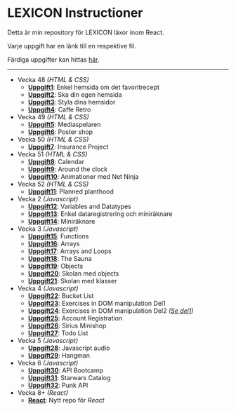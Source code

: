 # LEXICON Instructioner

Detta är min repository för LEXICON läxor inom React.

Varje uppgift har en länk till en respektive fil.

Färdiga uppgifter kan hittas [här](https://github.com/Ertingel/LEXICON/).

---

-   Vecka 48 _(HTML & CSS)_
    -   [**Uppgift1**](https://github.com/Ertingel/LEXICON/tree/main/Instruktioner/Uppgift1-Enkel-hemsida-om-det-favoritrecept.pdf): Enkel hemsida om det favoritrecept
    -   [**Uppgift2**](https://github.com/Ertingel/LEXICON/tree/main/Instruktioner/Uppgift2-Ska-din-egen-hemsida.pdf): Ska din egen hemsida
    -   [**Uppgift3**](https://github.com/Ertingel/LEXICON/tree/main/Instruktioner/Uppgift3-Styla-dina-hemsidor.pdf): Styla dina hemsidor
    -   [**Uppgift4**](https://github.com/Ertingel/LEXICON/tree/main/Instruktioner/Uppgift4-Caffe-Retro.pdf): Caffe Retro
-   Vecka 49 _(HTML & CSS)_
    -   [**Uppgift5**](https://github.com/Ertingel/LEXICON/tree/main/Instruktioner/Uppgift5-Mediaspelaren): Mediaspelaren
    -   [**Uppgift6**](https://github.com/Ertingel/LEXICON/tree/main/Instruktioner/Uppgift6-Poster-shop): Poster shop
-   Vecka 50 _(HTML & CSS)_
    -   [**Uppgift7**](https://github.com/Ertingel/LEXICON/tree/main/Instruktioner/Uppgift7-Insurance-project): Insurance Project
-   Vecka 51 _(HTML & CSS)_
    -   [**Uppgift8**](https://github.com/Ertingel/LEXICON/tree/main/Instruktioner/Uppgift8-Calendar): Calendar
    -   [**Uppgift9**](https://github.com/Ertingel/LEXICON/tree/main/Instruktioner/Uppgift9-Around-the-clock): Around the clock
    -   [**Uppgift10**](https://github.com/Ertingel/LEXICON/tree/main/Instruktioner/Uppgift10-Animationer-med-Net-Ninja.pdf): Animationer med Net Ninja
-   Vecka 52 _(HTML & CSS)_
    -   [**Uppgift11**](https://github.com/Ertingel/LEXICON/tree/main/Instruktioner/Uppgift11-Planned-planthood): Planned planthood
-   Vecka 2 _(Javascript)_
    -   [**Uppgift12**](https://github.com/Ertingel/LEXICON/tree/main/Instruktioner/Uppgift12-Variables-and-Datatypes.md): Variables and Datatypes
    -   [**Uppgift13**](https://github.com/Ertingel/LEXICON/tree/main/Instruktioner/Uppgift13-Enkel-Dataregistrering-och-enkel-Miniräknare.md): Enkel dataregistrering och miniräknare
    -   [**Uppgift14**](https://github.com/Ertingel/LEXICON/tree/main/Instruktioner/Uppgift14-Miniräknare.md): Miniräknare
-   Vecka 3 _(Javascript)_
    -   [**Uppgift15**](https://github.com/Ertingel/LEXICON/tree/main/Instruktioner/Uppgift15-Functions.md): Functions
    -   [**Uppgift16**](https://github.com/Ertingel/LEXICON/tree/main/Instruktioner/Uppgift16-Arrays.md): Arrays
    -   [**Uppgift17**](https://github.com/Ertingel/LEXICON/tree/main/Instruktioner/Uppgift17-Arrays-och-Loops.md): Arrays and Loops
    -   [**Uppgift18**](https://github.com/Ertingel/LEXICON/tree/main/Instruktioner/Uppgift18-The-Sauna.md): The Sauna
    -   [**Uppgift19**](https://github.com/Ertingel/LEXICON/tree/main/Instruktioner/Uppgift19-Objects.md): Objects
    -   [**Uppgift20**](https://github.com/Ertingel/LEXICON/tree/main/Instruktioner/Uppgift20-Skolan-med-objekt.md): Skolan med objects
    -   [**Uppgift21**](https://github.com/Ertingel/LEXICON/tree/main/Instruktioner/Uppgift21-Skolan-med-klasser.md): Skolan med klasser
-   Vecka 4 _(Javascript)_
    -   [**Uppgift22**](https://github.com/Ertingel/LEXICON/tree/main/Instruktioner/Uppgift22-bucket-list-main): Bucket List
    -   [**Uppgift23**](https://github.com/Ertingel/LEXICON/tree/main/Instruktioner/Uppgift23-DOM-Manipulation-Del1): Exercises in DOM manipulation Del1
    -   [**Uppgift24**](https://github.com/Ertingel/LEXICON/tree/main/Instruktioner/Uppgift24-DOM-Manipulation-Del-2.md): Exercises in DOM manipulation Del2 _([Se del1](https://github.com/Ertingel/LEXICON/tree/main/Instruktioner/Uppgift23-DOM-Manipulation-Del1))_
    -   [**Uppgift25**](https://github.com/Ertingel/LEXICON/tree/main/Instruktioner/Uppgift25-Account-Registration.md): Account Registration
    -   [**Uppgift26**](https://github.com/Ertingel/LEXICON/tree/main/Instruktioner/Uppgift26-sirius-minishop-main): Sirius Minishop
    -   [**Uppgift27**](https://github.com/Ertingel/LEXICON/tree/main/Instruktioner/Uppgift27-Todo-List.md): Todo List
-   Vecka 5 _(Javascript)_
    -   [**Uppgift28**](https://github.com/Ertingel/LEXICON/tree/main/Instruktioner/Uppgift28-javascript-audio): Javascript audio
    -   [**Uppgift29**](https://github.com/Ertingel/LEXICON/tree/main/Instruktioner/Uppgift29-Hangman): Hangman
-   Vecka 6 _(Javascript)_
    -   [**Uppgift30**](https://github.com/Ertingel/LEXICON/tree/main/Instruktioner/Uppgift30-API-Bootcamp.md): API Bootcamp
    -   [**Uppgift31**](https://github.com/Ertingel/LEXICON/tree/main/Instruktioner/Uppgift31-Starwars-Catalog): Starwars Catalog
    -   [**Uppgift32**](https://github.com/Ertingel/LEXICON/tree/main/Instruktioner/Uppgift32-Punk-API): Punk API
-   Vecka 8+ _(React)_
    -   [**React**](https://github.com/Ertingel/LEXICON-React): Nytt repo för _React_
